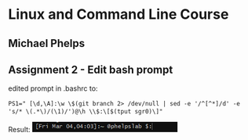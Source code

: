 # Linux and Command Line Course

## Michael Phelps

## Assignment 2 - Edit bash prompt

edited prompt in .bashrc to:

```
PS1=" [\d,\A]:\w \$(git branch 2> /dev/null | sed -e '/^[^*]/d' -e 's/* \(.*\)/(\1)/')@\h \\$:\[$(tput sgr0)\]"
```

Result:
![img](newprompt.png)
